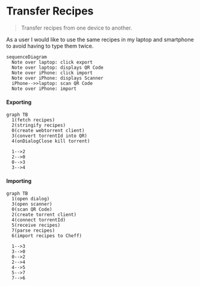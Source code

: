 # Transfer Recipes

> Transfer recipes from one device to another.

As a user I would like to use the same recipes in my laptop and smartphone to avoid having to type them twice.

```mermaid
sequenceDiagram
  Note over laptop: click export
  Note over laptop: displays QR Code
  Note over iPhone: click import
  Note over iPhone: displays Scanner
  iPhone-->>laptop: scan QR Code
  Note over iPhone: import
```

#### Exporting

```mermaid
graph TB
  1(fetch recipes)
  2(stringify recipes)
  0(create webtorrent client)
  3(convert torrentId into QR)
  4(onDialogClose kill torrent)

  1-->2
  2-->0
  0-->3
  3-->4
```

#### Importing

```mermaid
graph TB
  1(open dialog)
  3(open scanner)
  0(scan QR Code)
  2(create torrent client)
  4(connect torrentId)
  5(receive recipes)
  7(parse recipes)
  6(import recipes to Cheff)

  1-->3
  3-->0
  0-->2
  2-->4
  4-->5
  5-->7
  7-->6

```
